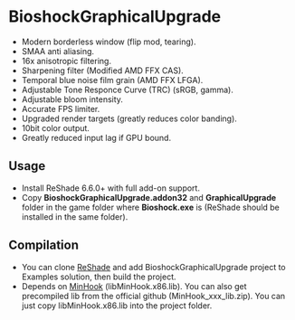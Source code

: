 # BioshockGraphicalUpgrade

- Modern borderless window (flip mod, tearing).
- SMAA anti aliasing.
- 16x anisotropic filtering.
- Sharpening filter (Modified AMD FFX CAS).
- Temporal blue noise film grain (AMD FFX LFGA).
- Adjustable Tone Responce Curve (TRC) (sRGB, gamma).
- Adjustable bloom intensity.
- Accurate FPS limiter.
- Upgraded render targets (greatly reduces color banding).
- 10bit color output.
- Greatly reduced input lag if GPU bound.

## Usage

- Install ReShade 6.6.0+ with full add-on support.
- Copy **BioshockGraphicalUpgrade.addon32** and **GraphicalUpgrade** folder in the game folder where **Bioshock.exe** is (ReShade should be installed in the same folder).

## Compilation
- You can clone [ReShade](https://github.com/crosire/reshade) and add BioshockGraphicalUpgrade project to Examples solution, then build the project.
- Depends on [MinHook](https://github.com/TsudaKageyu/minhook) (libMinHook.x86.lib). You can also get precompiled lib from the official github (MinHook_xxx_lib.zip). You can just copy libMinHook.x86.lib into the project folder.